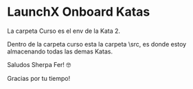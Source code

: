 # LaunchX Onboard Katas

La carpeta Curso es el env de la Kata 2.

Dentro de la carpeta curso esta la carpeta \src, es donde estoy almacenando todas las demas Katas.

Saludos Sherpa Fer! 🤓

Gracias por tu tiempo!
